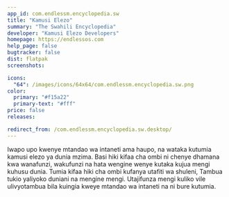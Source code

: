 ```yaml
---
app_id: com.endlessm.encyclopedia.sw
title: "Kamusi Elezo"
summary: "The Swahili Encyclopedia"
developer: "Kamusi Elezo Developers"
homepage: https://endlessos.com
help_page: false
bugtracker: false
dist: flatpak
screenshots:

icons:
  "64": /images/icons/64x64/com.endlessm.encyclopedia.sw.png
color:
  primary: "#f15a22"
  primary-text: "#fff"
price: false
releases:

redirect_from: /com.endlessm.encyclopedia.sw.desktop/
---
```


<p>Iwapo upo kwenye mtandao wa intaneti ama haupo, na wataka kutumia kamusi elezo ya dunia mzima. Basi hiki kifaa cha ombi ni chenye dhamana kwa wanafunzi, wakufunzi na hata wengine wenye kutaka kujua mengi kuhusu dunia. Tumia kifaa hiki cha ombi kufanya utafiti wa shuleni, Tambua tukio yaliyoko duniani na mengine mengi. Utajifunza mengi kuliko vile ulivyotambua bila kuingia kweye mtandao wa intaneti na ni bure kutumia.</p>